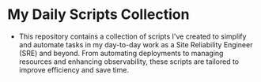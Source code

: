 # My Daily Scripts Collection

- This repository contains a collection of scripts I've created to simplify and automate tasks in my day-to-day work as a Site Reliability Engineer (SRE) and beyond. From automating deployments to managing resources and enhancing observability, these scripts are tailored to improve efficiency and save time.
